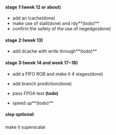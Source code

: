 #### stage 1:(week 12 or about)

* add an icache(done)
* make use of stall(done) and rdy**(todo)**
* confirm the safety of the use of negedge(done)

#### stage 2:(week 13)

* add dcache with write through**(todo)**

#### stage 3:(week 14 and week 17~18)

* add a FIFO ROB and make it 4 stages(done)

* add branch prediction(done)
* pass FPGA test **(todo)**
* speed up**(todo)**

##### step optional: 

make it superscalar